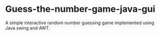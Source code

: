 # Guess-the-number-game-java-gui
A simple interactive random number guessing game implemented using Java swing and AWT.
